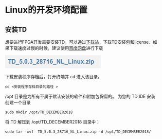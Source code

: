# Linux的开发环境配置

## 安装TD 

想要进行FPGA开发需要安装TD，可以通过[下载站](https://dl.sipeed.com/shareURL/TANG/Premier/IDE)，下载TD安装包和license，如果下载速度过慢的时候，建议使用[百度网盘](https://eyun.baidu.com/s/3i6FbQzr)进行下载

![install_TD_linux](./../../assets/get_started/install_TD_linux.png)

下载安装程序存档后，打开终端并 cd 进入该目录。 

```
cd <安装程序存档目录的路径 >
```

/opt 目录是为所有不属于默认安装的软件和附加包保留的。 为您的 TD IDE 安装创建一个目录

```
sudo mkdir /opt/TD_DECEMBER2018
```

将 TD 解压到 /opt/TD_DECEMBER2018 目录中：

```
sudo tar -xvf  TD_5.0.3_28716_NL_Linux.zip -d /opt/TD_DECEMBER2018/
```   